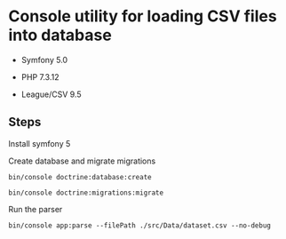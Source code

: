 Console utility for loading CSV files into database
===================================================

  * Symfony 5.0
  
  * PHP 7.3.12

  * League/CSV 9.5


Steps
-----

Install symfony 5

Create database and migrate migrations

`bin/console doctrine:database:create`

`bin/console doctrine:migrations:migrate`

Run the parser

`bin/console app:parse --filePath ./src/Data/dataset.csv --no-debug`
